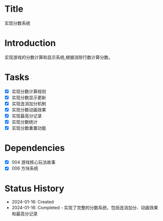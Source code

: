 # Title
实现分数系统

# Introduction
实现游戏的分数计算和显示系统,根据消除行数计算分数。

# Tasks
- [x] 实现分数计算规则
- [x] 实现分数显示更新
- [x] 实现连消加分机制
- [x] 实现分数动画效果
- [x] 实现最高分记录
- [x] 实现分数统计
- [x] 实现分数重置功能

# Dependencies
- [x] 004 游戏核心玩法故事
- [x] 006 方块系统

# Status History
- 2024-01-16: Created
- 2024-01-16: Completed - 实现了完整的分数系统，包括连消加分、动画效果和最高分记录
